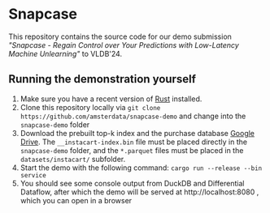 # Snapcase

This repository contains the source code for our demo submission _"Snapcase - Regain Control over Your Predictions with Low-Latency Machine Unlearning"_ to VLDB'24.


## Running the demonstration yourself

  1. Make sure you have a recent version of [Rust](https://www.rust-lang.org/tools/install) installed.
  2. Clone this repository locally via `git clone https://github.com/amsterdata/snapcase-demo` and change into the `snapcase-demo` folder
  3. Download the prebuilt top-k index and the purchase database [Google Drive](https://drive.google.com/drive/folders/1JCpR5RIfgmtUaxTMzkdVjfSODx41t3FF?usp=sharing). The `__instacart-index.bin` file 
must be placed directly in the `snapcase-demo` folder, and the `*.parquet` files must be placed in the `datasets/instacart/` subfolder.
  4. Start the demo with the following command: `cargo run --release --bin service`
  5. You should see some console output from DuckDB and Differential Dataflow, after which the demo will be served at http://localhost:8080 , which you can open in a browser

